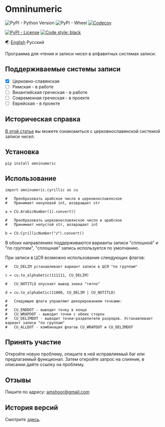 # Omninumeric

![PyPI - Python Version](https://img.shields.io/pypi/pyversions/omninumeric) ![PyPI - Wheel](https://img.shields.io/pypi/wheel/omninumeric) [![Codecov](https://img.shields.io/codecov/c/github/endrain/omninumeric)](https://app.codecov.io/gh/endrain/omninumeric)

[![PyPI - License](https://img.shields.io/pypi/l/omninumeric)](./LICENSE.ru) [![Code style: black](https://img.shields.io/badge/code%20style-black-000000.svg)](https://github.com/psf/black)

🌏 [English](./README.md) Русский

Программа для чтения и записи чисел в алфавитных системах записи.

## Поддерживаемые системы записи

- [x] Церковно-славянская
- [ ] Римская - в работе
- [ ] Византийская греческая - в работе
- [ ] Современная греческая - в проекте
- [ ] Еврейская - в проекте

## Историческая справка

[В этой статье](./INTRODUCTION.ru.md) вы можете ознакомиться с церковнославянской системой записи чисел.

## Установка

	pip install omninumeric

## Использование

	import omninumeric.cyrillic as cu

	#   Преобразовать арабское число в церковнославянское
	#   Принимает ненулевой int, возвращает str

	a = CU.ArabicNumber(1).convert()
	
	#   Преобразовать церковнославянское число в арабское
	#   Принимает непустой str, возвращает int

	b = CU.CyrillicNumber("а҃").convert()

В обоих направлениях поддерживаются варианты записи "сплошной" и "по группам", "сплошная" запись используется по умолчанию.

При записи в ЦСЯ возможно использование слеедующих флагов:

	#   CU_DELIM устанавливает вариант записи в ЦСЯ "по группам"

	c = cu.to_alphabetic(111111, CU_DELIM)
	
	#   CU_NOTITLO опускает вывод знака "титло"

	d = cu.to_alphabetic(11000, CU_DELIM | CU_NOTITLO)

	#   Следующие флаги управляют декорированием точками:
	#
	#   CU_ENDDOT - выводит точку в конце
	#   CU_WRAPDOT - выводит точки с обеих сторон
	#   CU_DELIMDOT - выводит точки-разделители разрядов. Устанавливает вариант записи "по группам"
	#   CU_ALLDOT - комбинация флагов CU_WRAPDOT и CU_DELIMDOT


## Принять участие

Откройте новую проблему, опишите в ней исправляемый баг или предлагаемый функционал. Затем откройте запрос на слияние, в описании дайте ссылку на проблему.

## Отзывы

Пишите по адресу: amshoor@gmail.com

## История версий

Смотрите [здесь](./CHANGELOG.ru.md).
